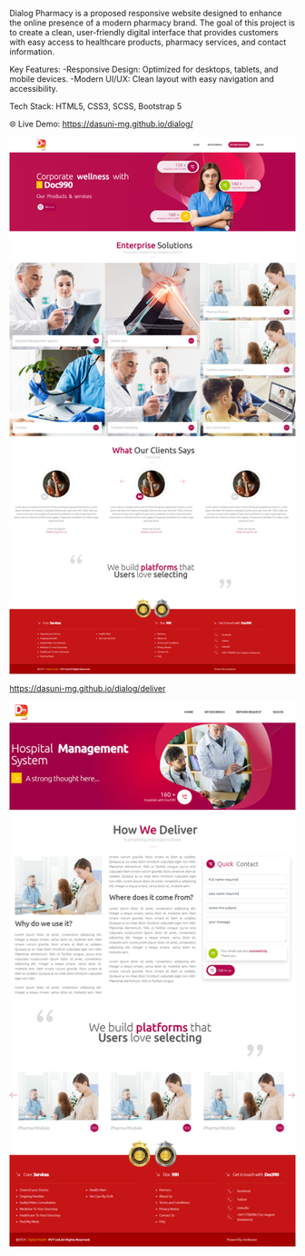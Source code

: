 Dialog Pharmacy is a proposed responsive website designed to enhance the online presence of a modern pharmacy brand. The goal of this project is to create a clean, user-friendly digital interface that provides customers with easy access to healthcare products, pharmacy services, and contact information.

Key Features:
-Responsive Design: Optimized for desktops, tablets, and mobile devices.
-Modern UI/UX: Clean layout with easy navigation and accessibility.

Tech Stack:
HTML5, CSS3, SCSS, Bootstrap 5

🌐 Live Demo:
https://dasuni-mg.github.io/dialog/

![Preview](https://github.com/Dasuni-mg/dialog/blob/main/c1.png)

https://dasuni-mg.github.io/dialog/deliver

![Preview](https://github.com/Dasuni-mg/dialog/blob/main/c2.png)
